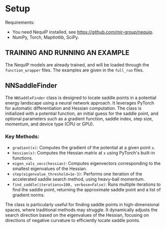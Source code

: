 # Setup
Requirements:
- You need NequIP installed, see https://github.com/mir-group/nequip.
- NumPy, Torch, Maptlotlib, SciPy.

## TRAINING AND RUNNING AN EXAMPLE

The NequIP models are already trained, and will be loaded through the `function_wrapper` files. The examples are given in the `full_run` files.

## NNSaddleFinder

The `NNSaddleFinder` class is designed to locate saddle points in a potential energy landscape using a neural network approach. It leverages PyTorch for automatic differentiation and Hessian computation. The class is initialized with a potential function, an initial guess for the saddle point, and optional parameters such as a gradient function, saddle index, step size, momentum, and device type (CPU or GPU).

### Key Methods:
- `gradient(x)`: Computes the gradient of the potential at a given point `x`.
- `hessian(x)`: Computes the Hessian matrix at `x` using PyTorch's built-in functions.
- `eigen_vals_vecs(hessian)`: Computes eigenvectors corresponding to the smallest eigenvalues of the Hessian.
- `step(eigenvalue_threshold=1e-3)`: Performs one iteration of the accelerated saddle search method, using heavy-ball momentum.
- `find_saddle(iterations=100, verbose=False)`: Runs multiple iterations to find the saddle point, returning the approximate saddle point and a list of gradient norms.

The class is particularly useful for finding saddle points in high-dimensional spaces, where traditional methods may struggle. It dynamically adjusts the search direction based on the eigenvalues of the Hessian, focusing on directions of negative curvature to efficiently locate saddle points.
